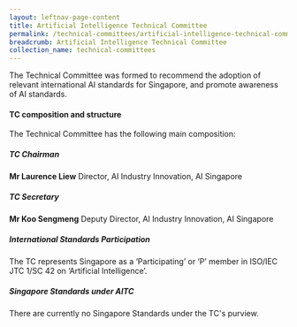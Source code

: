 ```yaml
---
layout: leftnav-page-content
title: Artificial Intelligence Technical Committee
permalink: /technical-committees/artificial-intelligence-technical-committee/
breadcrumb: Artificial Intelligence Technical Committee
collection_name: technical-committees
---
```


The Technical Committee was formed to recommend the adoption of relevant international AI standards for Singapore, and promote awareness of AI standards.

#### TC composition and structure
The Technical Committee has the following main composition:

##### TC Chairman

**Mr Laurence Liew**
Director, AI Industry Innovation, AI Singapore

##### TC Secretary

**Mr Koo Sengmeng**
Deputy Director, AI Industry Innovation, AI Singapore


##### International Standards Participation
The TC represents Singapore as a ‘Participating’ or ‘P’ member in ISO/IEC JTC 1/SC 42 on ‘Artificial Intelligence’.

##### Singapore Standards under AITC
There are currently no Singapore Standards under the TC's purview.
